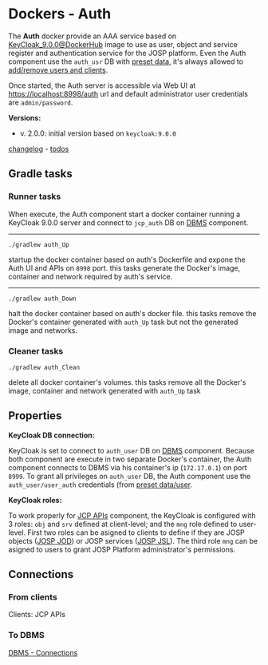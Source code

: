 # Dockers - Auth

The **Auth** docker provide an AAA service based on
[KeyCloak_9.0.0@DockerHub](https://hub.docker.com/r/jboss/keycloak/) image to use
as user, object and service register and authentication service for the JOSP
platform. Even the Auth component use the ```auth_usr``` DB with 
[preset data](auth_presetdata.md), it's always allowed to
[add/remove users and clients](auth_addusersandclients.md).

Once started, the Auth server is accessible via Web UI at
[https://localhost:8998/auth](https://localhost:8998/auth) url and default
administrator user credentials are ```admin/password```.

**Versions:**

* v. 2.0.0:
  initial version based on ```keycloak:9.0.0```

[changelog](auth_CHANGELOG.md) - [todos](auth_TODOS.md)


## Gradle tasks

### Runner tasks
When execute, the Auth component start a docker container running a KeyCloak 9.0.0
server and connect to ```jcp_auth``` DB on [DBMS](dbms.md) component.

---
```./gradlew auth_Up```

startup the docker container based on auth's Dockerfile and expone the Auth
UI and APIs on ```8998``` port.
this tasks generate the Docker's image, container and network required by
auth's service.

---
```./gradlew auth_Down```

halt the docker container based on auth's docker file.
this tasks remove the Docker's container generated with ```auth_Up``` task
but not the generated image and networks.


### Cleaner tasks

```./gradlew auth_Clean```

delete all docker container's volumes.
this tasks remove all the Docker's image, container and network generated
with ```auth_Up``` task


## Properties

**KeyCloak DB connection:**

KeyCloak is set to connect to ```auth_user``` DB on [DBMS](dbms.md) component.
Because both component are execute in two separate Docker's container, the Auth
component connects to DBMS via his container's ip (```172.17.0.1```) on port
```8999```.
To grant all privileges on ```auth_user``` DB, the Auth component use the
```auth_user/user_auth``` credentials (from [preset data/user](auth_presetdata.md).

**KeyCloak roles:**

To work properly for [JCP APIs](../jcpAPIs/README.md) component, the KeyCloak
is configured with 3 roles: ```obj``` and ```srv``` defined at client-level; and
the ```mng``` role defined to user-level.
First two roles can be asigned to clients to define if they are JOSP objects
([JOSP JOD](../jospJOD/README.md)) or JOSP services ([JOSP JSL](../jospJSL/README.md)).
The third role ```mng``` can be asigned to users to grant JOSP Platform
administrator's permissions.


## Connections

### From clients

Clients: JCP APIs


### To DBMS

[DBMS - Connections](dbms.md#Connections)
